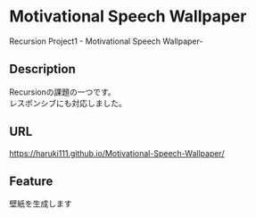 # Motivational Speech Wallpaper
Recursion Project1 - Motivational Speech Wallpaper-
## Description
Recursionの課題の一つです。　<br>
レスポンシブにも対応しました。
## URL
https://haruki111.github.io/Motivational-Speech-Wallpaper/
## Feature
壁紙を生成します
